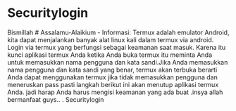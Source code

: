 # Securitylogin
Bismillah # Assalamu-Alaikium  - Informasi:  Termux adalah emulator Android, kita dapat menjalankan banyak alat linux kali dalam termux via android. Login via termux yang berfungsi sebagai keamanan saat masuk. Karena itu kunci aplikasi termux Anda ketika Anda buka termux itu meminta Anda untuk memasukkan nama pengguna dan kata sandi.Jika Anda memasukkan nama pengguna dan kata sandi yang benar, termux akan terbuka berarti Anda dapat menggunakan termux jika tidak memasukkan pengguna dan meneruskan pass pasti langkah berikut ini akan menutup aplikasi termux Anda. jadi harap Anda harus mengisi keamanan yang ada buat .insya allah bermanfaat guys.. .  Securitylogin 
